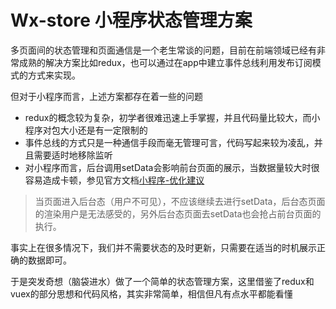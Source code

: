 # Wx-store 小程序状态管理方案

多页面间的状态管理和页面通信是一个老生常谈的问题，目前在前端领域已经有非常成熟的解决方案比如redux，也可以通过在app中建立事件总线利用发布订阅模式的方式来实现。

但对于小程序而言，上述方案都存在着一些的问题
- redux的概念较为复杂，初学者很难迅速上手掌握，并且代码量比较大，而小程序对包大小还是有一定限制的
- 事件总线的方式只是一种通信手段而毫无管理可言，代码写起来较为凌乱，并且需要适时地移除监听
- 对小程序而言，后台调用setData会影响前台页面的展示，当数据量较大时很容易造成卡顿，参见官方文档[小程序-优化建议](https://mp.weixin.qq.com/debug/wxadoc/dev/framework/performance/tips.html)
 

> 当页面进入后台态（用户不可见），不应该继续去进行setData，后台态页面的渲染用户是无法感受的，另外后台态页面去setData也会抢占前台页面的执行。

事实上在很多情况下，我们并不需要状态的及时更新，只需要在适当的时机展示正确的数据即可。

于是突发奇想（脑袋进水）做了一个简单的状态管理方案，这里借鉴了redux和vuex的部分思想和代码风格，其实非常简单，相信但凡有点水平都能看懂

 
